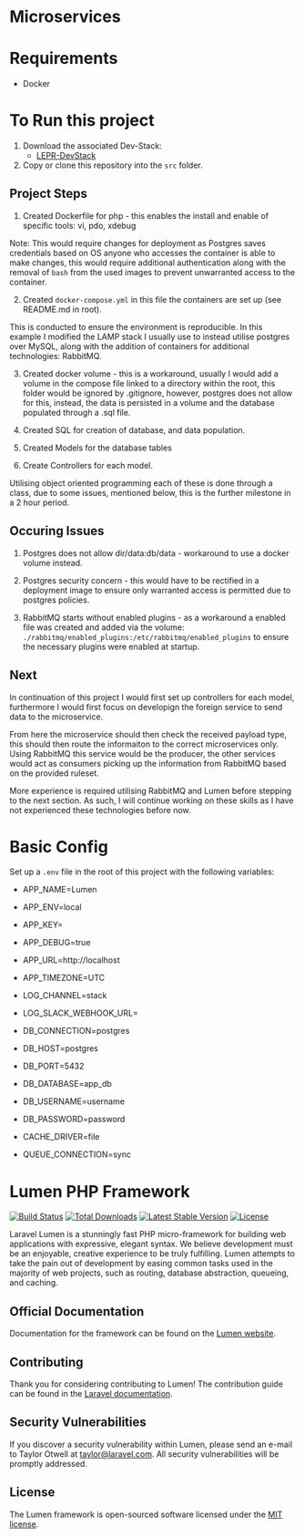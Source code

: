 # Microservices

# Requirements

- Docker

# To Run this project

1. Download the associated Dev-Stack:
    - [LEPR-DevStack](https://github.com/PlanetDebug/LEPR-Stack)
2. Copy or clone this repository into the `src` folder.

## Project Steps

1. Created Dockerfile for php - this enables the install and enable of specific tools: vi, pdo, xdebug

Note: This would require changes for deployment as Postgres saves credentials based on OS anyone who accesses the container is able to make changes, this would require additional authentication along with the removal of `bash` from the used images to prevent unwarranted access to the container. 

2. Created `docker-compose.yml` in this file the containers are set up (see README.md in root).

This is conducted to ensure the environment is reproducible. In this example I modified the LAMP stack I usually use to instead utilise postgres over MySQL, along with the addition of containers for additional technologies: RabbitMQ.

3. Created docker volume - this is a workaround, usually I would add a volume in the compose file linked to a directory within the root, this folder would be ignored by .gitignore, however, postgres does not allow for this, instead, the data is persisted in a volume and the database populated through a .sql file. 

4. Created SQL for creation of database, and data population. 

5. Created Models for the database tables

6. Create Controllers for each model. 

Utilising object oriented programming each of these is done through a class, due to some issues, mentioned below, this is the further milestone in a 2 hour period. 

## Occuring Issues

1. Postgres does not allow dir/data:db/data - workaround to use a docker volume instead.

2. Postgres security concern - this would have to be rectified in a deployment image to ensure only warranted access is permitted due to postgres policies. 

3. RabbitMQ starts without enabled plugins - as a workaround a enabled file was created and added via the volume: `./rabbitmq/enabled_plugins:/etc/rabbitmq/enabled_plugins` to ensure the necessary plugins were enabled at startup.

## Next
In continuation of this project I would first set up controllers for each model, furthermore I would first focus on developign the foreign service to send data to the microservice. 

From here the microservice should then check the received payload type, this should then route the informaiton to the correct microservices only. Using RabbitMQ this service would be the producer, the other services would act as consumers picking up the information from RabbitMQ based on the provided ruleset. 

More experience is required utilising RabbitMQ and Lumen before stepping to the next section. As such, I will continue working on these skills as I have not experienced these technologies before now.

# Basic Config

Set up a `.env` file in the root of this project with the following variables:

- APP_NAME=Lumen
- APP_ENV=local
- APP_KEY=
- APP_DEBUG=true
- APP_URL=http://localhost
- APP_TIMEZONE=UTC

- LOG_CHANNEL=stack
- LOG_SLACK_WEBHOOK_URL=

- DB_CONNECTION=postgres
- DB_HOST=postgres
- DB_PORT=5432
- DB_DATABASE=app_db 
- DB_USERNAME=username
- DB_PASSWORD=password

- CACHE_DRIVER=file
- QUEUE_CONNECTION=sync



# Lumen PHP Framework

[![Build Status](https://travis-ci.org/laravel/lumen-framework.svg)](https://travis-ci.org/laravel/lumen-framework)
[![Total Downloads](https://poser.pugx.org/laravel/lumen-framework/d/total.svg)](https://packagist.org/packages/laravel/lumen-framework)
[![Latest Stable Version](https://poser.pugx.org/laravel/lumen-framework/v/stable.svg)](https://packagist.org/packages/laravel/lumen-framework)
[![License](https://poser.pugx.org/laravel/lumen-framework/license.svg)](https://packagist.org/packages/laravel/lumen-framework)

Laravel Lumen is a stunningly fast PHP micro-framework for building web applications with expressive, elegant syntax. We believe development must be an enjoyable, creative experience to be truly fulfilling. Lumen attempts to take the pain out of development by easing common tasks used in the majority of web projects, such as routing, database abstraction, queueing, and caching.

## Official Documentation

Documentation for the framework can be found on the [Lumen website](https://lumen.laravel.com/docs).

## Contributing

Thank you for considering contributing to Lumen! The contribution guide can be found in the [Laravel documentation](https://laravel.com/docs/contributions).

## Security Vulnerabilities

If you discover a security vulnerability within Lumen, please send an e-mail to Taylor Otwell at taylor@laravel.com. All security vulnerabilities will be promptly addressed.

## License

The Lumen framework is open-sourced software licensed under the [MIT license](https://opensource.org/licenses/MIT).
